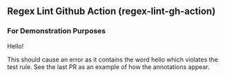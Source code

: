 ## Regex Lint Github Action (regex-lint-gh-action)

### For Demonstration Purposes

Hello!

This should cause an error as it contains the word hello which violates the test rule. See the last PR as an example of how the annotations appear.
